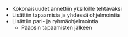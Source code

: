 - Kokonaisuudet annettiin yksilöille tehtäväksi
- Lisättiin tapaamisia ja yhdessä ohjelmointia
- Lisättiin pari- ja ryhmäohjelmointia
  - Pääosin tapaamisten jälkeen
